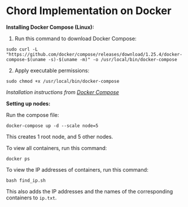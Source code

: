 # Chord Implementation on Docker
**Installing Docker Compose (Linux):**
1. Run this command to download Docker Compose:
```
sudo curl -L "https://github.com/docker/compose/releases/download/1.25.4/docker-compose-$(uname -s)-$(uname -m)" -o /usr/local/bin/docker-compose
```
2. Apply executable permissions:
```
sudo chmod +x /usr/local/bin/docker-compose
```
*Installation instructions from [Docker Compose](https://docs.docker.com/compose/install/)*

**Setting up nodes:**

Run the compose file:
```
docker-compose up -d --scale node=5
```
This creates 1 root node, and 5 other nodes.

To view all containers, run this command:
```
docker ps
```

To view the IP addresses of containers, run this command:
```
bash find_ip.sh
```
This also adds the IP addresses and the names of the corresponding containers to `ip.txt`.
